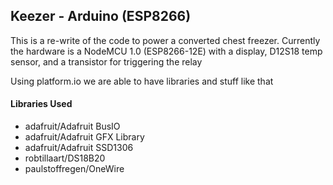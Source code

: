 ## Keezer - Arduino (ESP8266)

This is a re-write of the code to power a converted chest freezer. Currently the hardware is a NodeMCU 1.0 (ESP8266-12E) with a display, D12S18 temp sensor, and a transistor for triggering the relay

Using platform.io we are able to have libraries and stuff like that 

#### Libraries Used
* adafruit/Adafruit BusIO
* adafruit/Adafruit GFX Library
* adafruit/Adafruit SSD1306
* robtillaart/DS18B20
* paulstoffregen/OneWire

